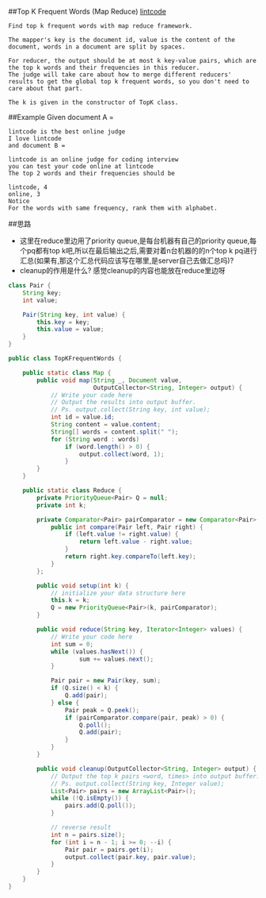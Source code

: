 ##Top K Frequent Words (Map Reduce)
[lintcode](https://www.lintcode.com/problem/top-k-frequent-words-map-reduce/description?source=ladder)

	Find top k frequent words with map reduce framework.

	The mapper's key is the document id, value is the content of the document, words in a document are split by spaces.

	For reducer, the output should be at most k key-value pairs, which are the top k words and their frequencies in this reducer.
	The judge will take care about how to merge different reducers' results to get the global top k frequent words, so you don't need to care about that part.

	The k is given in the constructor of TopK class.

##Example
	Given document A =

	lintcode is the best online judge
	I love lintcode
	and document B =

	lintcode is an online judge for coding interview
	you can test your code online at lintcode
	The top 2 words and their frequencies should be

	lintcode, 4
	online, 3
	Notice
	For the words with same frequency, rank them with alphabet.

##思路
- 这里在reduce里边用了priority queue,是每台机器有自己的priority queue,每个pq都有top k吧,所以在最后输出之后,需要对着n台机器的的n个top k pq进行汇总(如果有,那这个汇总代码应该写在哪里,是server自己去做汇总吗)?
- cleanup的作用是什么? 感觉cleanup的内容也能放在reduce里边呀


```java
class Pair {
    String key;
    int value;

    Pair(String key, int value) {
        this.key = key;
        this.value = value;
    }
}

public class TopKFrequentWords {

    public static class Map {
        public void map(String _, Document value,
                        OutputCollector<String, Integer> output) {
            // Write your code here
            // Output the results into output buffer.
            // Ps. output.collect(String key, int value);
            int id = value.id;
            String content = value.content;
            String[] words = content.split(" ");
            for (String word : words)
                if (word.length() > 0) {
                    output.collect(word, 1);
                }
        }
    }

    public static class Reduce {
        private PriorityQueue<Pair> Q = null;
        private int k;

        private Comparator<Pair> pairComparator = new Comparator<Pair>() {
            public int compare(Pair left, Pair right) {
                if (left.value != right.value) {
                    return left.value - right.value;
                }
                return right.key.compareTo(left.key);
            }
        };

        public void setup(int k) {
            // initialize your data structure here
            this.k = k;
            Q = new PriorityQueue<Pair>(k, pairComparator);
        }

        public void reduce(String key, Iterator<Integer> values) {
            // Write your code here
            int sum = 0;
            while (values.hasNext()) {
                    sum += values.next();
            }

            Pair pair = new Pair(key, sum);
            if (Q.size() < k) {
                Q.add(pair);
            } else {
                Pair peak = Q.peek();
                if (pairComparator.compare(pair, peak) > 0) {
                    Q.poll();
                    Q.add(pair);
                }
            }
        }

        public void cleanup(OutputCollector<String, Integer> output) {
            // Output the top k pairs <word, times> into output buffer.
            // Ps. output.collect(String key, Integer value);
            List<Pair> pairs = new ArrayList<Pair>();
            while (!Q.isEmpty()) {
                pairs.add(Q.poll());
            }

            // reverse result
            int n = pairs.size();
            for (int i = n - 1; i >= 0; --i) {
                Pair pair = pairs.get(i);
                output.collect(pair.key, pair.value);
            }
        }
    }
}
```

